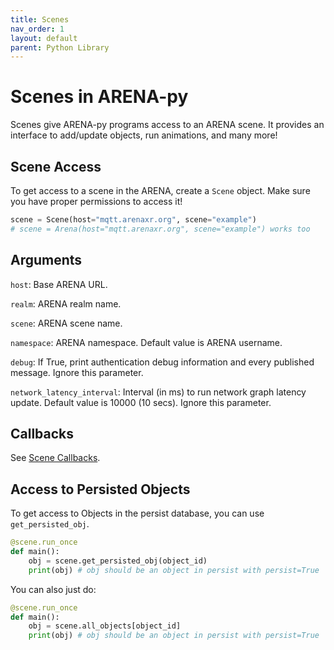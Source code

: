 ```yaml
---
title: Scenes
nav_order: 1
layout: default
parent: Python Library
---
```


# Scenes in ARENA-py

Scenes give ARENA-py programs access to an ARENA scene. It provides an interface to add/update objects, run animations, and many more!

## Scene Access
To get access to a scene in the ARENA, create a `Scene` object. Make sure you have proper permissions to access it!
```python
scene = Scene(host="mqtt.arenaxr.org", scene="example")
# scene = Arena(host="mqtt.arenaxr.org", scene="example") works too
```

## Arguments
`host`: Base ARENA URL.

`realm`: ARENA realm name.

`scene`: ARENA scene name.

`namespace`: ARENA namespace. Default value is ARENA username.

`debug`: If True, print authentication debug information and every published message. Ignore this parameter.

`network_latency_interval`: Interval (in ms) to run network graph latency update. Default value is 10000 (10 secs). Ignore this parameter.

## Callbacks
See [Scene Callbacks](callbacks.md).

## Access to Persisted Objects
To get access to Objects in the persist database, you can use `get_persisted_obj`.
```python
@scene.run_once
def main():
    obj = scene.get_persisted_obj(object_id)
    print(obj) # obj should be an object in persist with persist=True
```

You can also just do:
```python
@scene.run_once
def main():
    obj = scene.all_objects[object_id]
    print(obj) # obj should be an object in persist with persist=True
```
